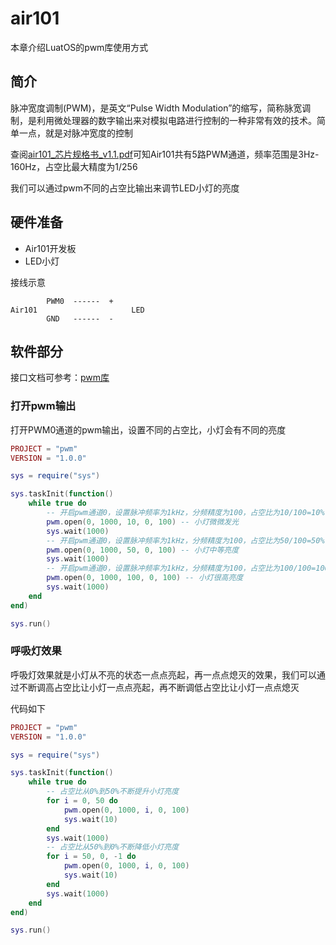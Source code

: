 # air101

本章介绍LuatOS的pwm库使用方式

## 简介

脉冲宽度调制(PWM)，是英文“Pulse Width Modulation”的缩写，简称脉宽调制，是利用微处理器的数字输出来对模拟电路进行控制的一种非常有效的技术。简单一点，就是对脉冲宽度的控制

查阅[air101_芯片规格书_v1.1.pdf](https://cdn.openluat-luatcommunity.openluat.com/attachment/air101_%E8%8A%AF%E7%89%87%E8%A7%84%E6%A0%BC%E4%B9%A6_v1.1.pdf)可知Air101共有5路PWM通道，频率范围是3Hz-160Hz，占空比最大精度为1/256

我们可以通过pwm不同的占空比输出来调节LED小灯的亮度

## 硬件准备

+ Air101开发板
+ LED小灯

接线示意

```example
        PWM0  ------  +  
Air101                     LED
        GND   ------  -
```

## 软件部分

接口文档可参考：[pwm库](https://wiki.luatos.com/api/pwm.html)

### 打开pwm输出

打开PWM0通道的pwm输出，设置不同的占空比，小灯会有不同的亮度

```lua
PROJECT = "pwm"
VERSION = "1.0.0"

sys = require("sys")

sys.taskInit(function()
    while true do
        -- 开启pwm通道0，设置脉冲频率为1kHz，分频精度为100，占空比为10/100=10% 持续输出
        pwm.open(0, 1000, 10, 0, 100) -- 小灯微微发光
        sys.wait(1000)
        -- 开启pwm通道0，设置脉冲频率为1kHz，分频精度为100，占空比为50/100=50% 持续输出
        pwm.open(0, 1000, 50, 0, 100) -- 小灯中等亮度
        sys.wait(1000)
        -- 开启pwm通道0，设置脉冲频率为1kHz，分频精度为100，占空比为100/100=100% 持续输出
        pwm.open(0, 1000, 100, 0, 100) -- 小灯很高亮度
        sys.wait(1000)
    end
end)

sys.run()

```

### 呼吸灯效果

呼吸灯效果就是小灯从不亮的状态一点点亮起，再一点点熄灭的效果，我们可以通过不断调高占空比让小灯一点点亮起，再不断调低占空比让小灯一点点熄灭

代码如下

```lua
PROJECT = "pwm"
VERSION = "1.0.0"

sys = require("sys")

sys.taskInit(function()
    while true do
        -- 占空比从0%到50%不断提升小灯亮度
        for i = 0, 50 do
            pwm.open(0, 1000, i, 0, 100)
            sys.wait(10)
        end
        sys.wait(1000)
        -- 占空比从50%到0%不断降低小灯亮度
        for i = 50, 0, -1 do
            pwm.open(0, 1000, i, 0, 100)
            sys.wait(10)
        end
        sys.wait(1000)
    end
end)

sys.run()

```
